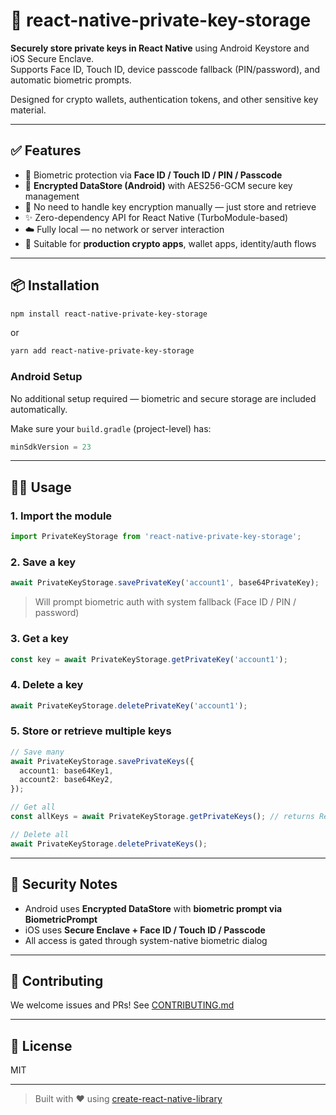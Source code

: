 # 🔐 react-native-private-key-storage

**Securely store private keys in React Native** using Android Keystore and iOS Secure Enclave.  
Supports Face ID, Touch ID, device passcode fallback (PIN/password), and automatic biometric prompts.

Designed for crypto wallets, authentication tokens, and other sensitive key material.

---

## ✅ Features

- 📱 Biometric protection via **Face ID / Touch ID / PIN / Passcode**
- 🔐 **Encrypted DataStore (Android)** with AES256-GCM secure key management
- 🧠 No need to handle key encryption manually — just store and retrieve
- ✨ Zero-dependency API for React Native (TurboModule-based)
- ☁️ Fully local — no network or server interaction
- 🔡 Suitable for **production crypto apps**, wallet apps, identity/auth flows

---

## 📦 Installation

```sh
npm install react-native-private-key-storage
```

or

```sh
yarn add react-native-private-key-storage
```

### Android Setup

No additional setup required — biometric and secure storage are included automatically.

Make sure your `build.gradle` (project-level) has:

```gradle
minSdkVersion = 23
```

---

## 🧑‍💻 Usage

### 1. Import the module

```ts
import PrivateKeyStorage from 'react-native-private-key-storage';
```

### 2. Save a key

```ts
await PrivateKeyStorage.savePrivateKey('account1', base64PrivateKey);
```

> Will prompt biometric auth with system fallback (Face ID / PIN / password)

### 3. Get a key

```ts
const key = await PrivateKeyStorage.getPrivateKey('account1');
```

### 4. Delete a key

```ts
await PrivateKeyStorage.deletePrivateKey('account1');
```

### 5. Store or retrieve multiple keys

```ts
// Save many
await PrivateKeyStorage.savePrivateKeys({
  account1: base64Key1,
  account2: base64Key2,
});

// Get all
const allKeys = await PrivateKeyStorage.getPrivateKeys(); // returns Record<string, string>

// Delete all
await PrivateKeyStorage.deletePrivateKeys();
```

---

## 🔐 Security Notes

- Android uses **Encrypted DataStore** with **biometric prompt via BiometricPrompt**
- iOS uses **Secure Enclave + Face ID / Touch ID / Passcode**
- All access is gated through system-native biometric dialog

---

## 🤝 Contributing

We welcome issues and PRs! See [CONTRIBUTING.md](./CONTRIBUTING.md)

---

## 📄 License

MIT

---

> Built with ❤️ using [create-react-native-library](https://github.com/callstack/react-native-builder-bob)

